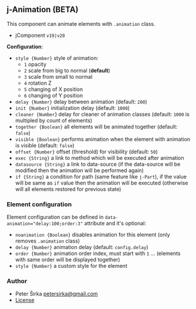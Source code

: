 ## j-Animation (BETA)

This component can animate elements with `.animation` class.

- jComponent `v19|v20`

__Configuration__:

- `style {Number}` style of animation:
	- `1` opacity
	- `2` scale from big to normal (__default__)
	- `3` scale from small to normal
	- `4` rotation Z
	- `5` changing of X position
	- `6` changing of Y position
- `delay {Number}` delay between animation (default: `200`)
- `init {Number}` initialization delay (default: `1000`)
- `cleaner {Number`} delay for cleaner of animation classes (default: `1000` is multipled by count of elements)
- `together {Boolean}` all elements will be animated together (default: `false`)
- `visible {Boolean}` performs animation when the element with animation is visible (default: `false`)
- `offset {Number}` offset (threshold) for visibility (default: `50`)
- `exec {String}` a link to method which will be executed after animation
- `datasource {String}` a link to data-source (if the data-source will be modified then the animation will be performed again)
- `if {String}` a condition for path (same feature like `j-Part`), if the value will be same as `if` value then the animation will be executed (otherwise will all elements restored for previous state)

### Element configuration

Element configuration can be defined in `data-animation="delay:100;order:3"` attribute and it's optional:

- `noanimation {Boolean}` disables animation for this element (only removes `.animation` class)
- `delay {Number}` animation delay (default: `config.delay`)
- `order {Number}` animation order index, must start with `1` ... (elements with same order will be displayed together)
- `style {Number}` a custom style for the element

### Author

- Peter Širka <petersirka@gmail.com>
- [License](https://www.totaljs.com/license/)